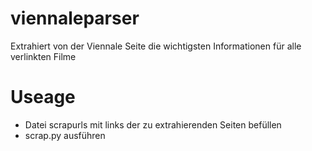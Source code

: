 # viennaleparser
Extrahiert von der Viennale Seite die wichtigsten Informationen für alle verlinkten Filme

# Useage

- Datei scrapurls mit links der zu extrahierenden Seiten befüllen
- scrap.py ausführen

